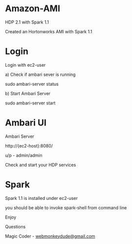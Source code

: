 Amazon-AMI
==========

HDP 2.1 with Spark 1.1

Created an Hortonworks AMI with Spark 1.1

Login 
======

Login with ec2-user

a) Check if ambari sever is running

sudo ambari-server status

b) Start Ambari Server

sudo ambari-server start

Ambari UI
=========

Ambari Server

http://{ec2-host}:8080/

u/p - admin/admin

Check and start your HDP services

Spark 
======

Spark 1.1 is installed under ec2-user

you should be able to invoke spark-shell from command line

Enjoy

Questions

Magic Coder - webmonkeydude@gmail.com


